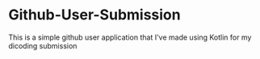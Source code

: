 # Github-User-Submission
This is a simple github user application that I've made using Kotlin for my dicoding submission
